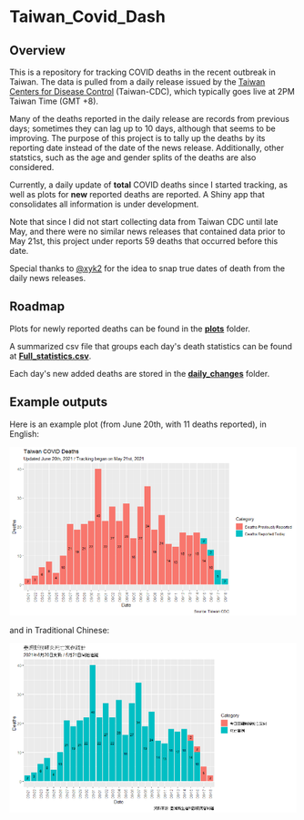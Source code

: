 # Taiwan_Covid_Dash

## Overview
This is a repository for tracking COVID deaths in the recent outbreak in Taiwan.
The data is pulled from a daily release issued by the [Taiwan Centers for Disease Control](https://www.cdc.gov.tw/) (Taiwan-CDC), which typically goes live at 2PM 
Taiwan Time (GMT +8). 

Many of the deaths reported in the daily release are records from previous days; 
sometimes they can lag up to 10 days, although that seems to be improving. The 
purpose of this project is to tally up the deaths by its reporting date instead
of the date of the news release. Additionally, other statstics, such as the age 
and gender splits of the deaths are also considered. 

Currently, a daily update of **total** COVID deaths since I started tracking, 
as well as plots for **new** reported deaths are reported. A Shiny app that 
consolidates all information is under development. 

Note that since I did not start collecting data from Taiwan CDC until late May, 
and there were no similar news releases that contained data prior to May 21st,
this project under reports 59 deaths that occurred before this date. 

Special thanks to [@xyk2](https://github.com/xyk2) for the idea to snap true 
dates of death from the daily news releases. 

## Roadmap 

Plots for newly reported deaths can be found in the [**plots**](https://github.com/greghuang8/Taiwan_Covid_Dash/tree/main/plots) folder. 

A summarized csv file that groups each day's death statistics can be found at 
[**Full_statistics.csv**](https://github.com/greghuang8/Taiwan_Covid_Dash/blob/main/Full_statistics.csv).

Each day's new added deaths are stored in the [**daily_changes**](https://github.com/greghuang8/Taiwan_Covid_Dash/tree/main/daily_changes) folder. 

## Example outputs

Here is an example plot (from June 20th, with 11 deaths reported), in English:

![](plots/plot_june20.png)

and in Traditional Chinese:
  
![](plots/tw_plots/tw_plot_june20.png)


